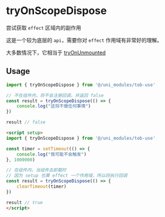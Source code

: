 # tryOnScopeDispose

尝试获取 `effect` 区域内的副作用

这是一个较为底层的 `api`，需要你对 `effect` 作用域有非常好的理解。

大多数情况下，它相当于 [tryOnUnmounted](/api/component/tryOnUnmounted)

## Usage

```js
import { tryOnScopeDispose } from '@/uni_modules/tob-use'

// 不在组件内，将不会注册回调，并返回 false
const result = tryOnScopeDispose(() => {
    console.log("这将不做任何事情")
})

result // false
```

```html
<script setup>
import { tryOnScopeDispose } from '@/uni_modules/tob-use'

const timer = setTimeout(() => {
    console.log("我可能不会触发")
}, 1000000)

// 在组件内，当组件去卸载时
// 因为 setup 也算 effect 一个作用域，所以将执行回调
const result = tryOnScopeDispose(() => {
    clearTimeout(timer)
})

result // true
</script>
```

